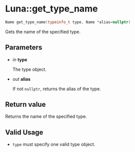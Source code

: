 # Luna::get_type_name

```c++
Name get_type_name(typeinfo_t type, Name *alias=nullptr)
```

Gets the name of the specified type. 



## Parameters
* *in* **type**

    The type object. 

* *out* **alias**

    If not `nullptr`, returns the alias of the type. 

## Return value
Returns the name of the specified type. 

## Valid Usage
* `type` must specify one valid type object. 

